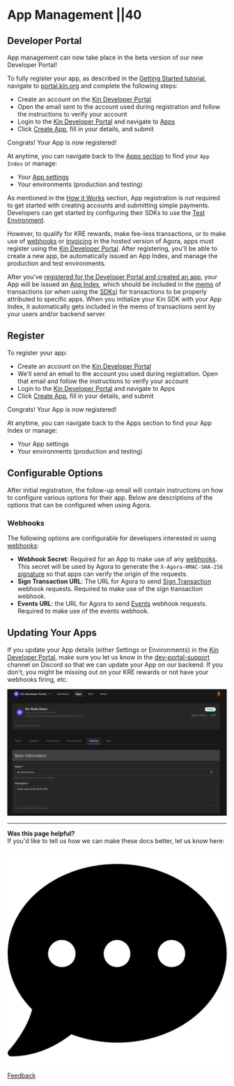 # App Management ||40

## Developer Portal

App management can now take place in the beta version of our new Developer Portal!

To fully register your app, as described in the [Getting Started tutorial](/tutorials/#getting-started), navigate to [portal.kin.org](https://portal.kin.org) and complete the following steps:

- Create an account on the [Kin Developer Portal](https://portal.kin.org/register)
- Open the email sent to the account used during registration and follow the instructions to verify your account
- Login to the [Kin Developer Portal](https://portal.kin.org) and navigate to [Apps](https://portal.kin.org/apps)
- Click [Create App](https://portal.kin.org/apps/create), fill in your details, and submit

Congrats! Your App is now registered!

At anytime, you can navigate back to the [Apps section](https://portal.kin.org/apps) to find your `App Index` or manage:

- Your [App settings](https://portal.kin.org/apps)
- Your environments (production and testing)

As mentioned in the [How it Works](/docs/how-it-works/) section, App registration is _not_ required to get started with creating accounts and submitting simple payments. Developers can get started by configuring their SDKs to use the [Test Environment](/docs/terms-and-concepts/#test-environment).

However, to qualify for KRE rewards, make fee-less transactions, or to make use of [webhooks](/docs/how-it-works/#webhooks) or [invoicing](/docs/how-it-works/#invoices) in the hosted version of Agora, apps must register using the [Kin Developer Portal](https://portal.kin.org). After registering, you'll be able to create a new app, be automatically issued an App Index, and manage the production and test environments.

After you've [registered for the Developer Portal and created an app](#register), your App will be issued an [App Index](/docs/terms-and-concepts/#app-index), which should be included in the [memo](/docs/how-it-works/#kin-binary-memo-format) of transactions (or when using the [SDKs](/docs/#available-sdks)) for transactions to be properly attributed to specific apps. When you initialize your Kin SDK with your App Index, it automatically gets included in the memo of transactions sent by your users and/or backend server.

## Register

To register your app:

- Create an account on the [Kin Developer Portal](https://portal.kin.org)
- We'll send an email to the account you used during registration. Open that email and follow the instructions to verify your account
- Login to the [Kin Developer Portal](https://portal.kin.org) and navigate to Apps
- Click [Create App](https://portal.kin.org/apps/create), fill in your details, and submit

Congrats! Your App is now registered!

At anytime, you can navigate back to the Apps section to find your App Index or manage:

- Your App settings
- Your environments (production and testing)

## Configurable Options

After initial registration, the follow-up email will contain instructions on how to configure various options for their app. Below are descriptions of the options that can be configured when using Agora.

### Webhooks

The following options are configurable for developers interested in using [webhooks](/docs/how-it-works/#webhooks):

- **Webhook Secret**: Required for an App to make use of any [webhooks](/docs/how-it-works/#webhooks). This secret will be used by Agora to generate the `X-Agora-HMAC-SHA-256` [signature](/docs/agora-webhook-reference/#authentication) so that apps can verify the origin of the requests.
- **Sign Transaction URL**: The URL for Agora to send [Sign Transaction](/docs/how-it-works/#sign-transaction) webhook requests. Required to make use of the sign transaction webhook.
- **Events URL**: the URL for Agora to send [Events](/docs/how-it-works/#events) webhook requests. Required to make use of the events webhook.

## Updating Your Apps

If you update your App details (either Settings or Environments) in the [Kin Developer Portal](https://portal.kin.org/), make sure you let us know in the [dev-portal-support](https://discord.com/channels/808859554997469244/866647819913396224) channel on Discord so that we can update your App on our backend. If you don't, you might be missing out on your KRE rewards or not have your webhooks firing, etc.

![Kin Developer Portal](./images/kin_developer_portal.png)

***
**Was this page helpful?**<br/>
If you'd like to tell us how we can make these docs better, let us know here:

<div class='contacts-index'>
  <a href='https://forms.gle/qhjcDJR59v8RJsaY7' target='_blank'><div class='contact'>
    <img class='contact-icon' alt='Developer' src='../images/comment-dots-solid.svg'>
    <span class='contact-text'>Feedback</span>
  </div></a>
</div>

